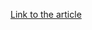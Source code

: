 [Link to the article](https://0xtoxin-labs.gitbook.io/malware-analysis/malware-analysis/gozi-italian-shellcode-dance)
